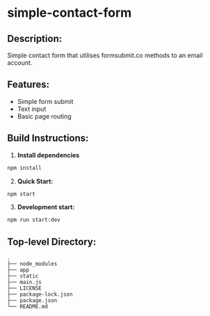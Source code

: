# simple-contact-form

## Description:

Simple contact form that utilises formsubmit.co methods to an email account.

## Features:

- Simple form submit
- Text input
- Basic page routing

## Build Instructions:

1. **Install dependencies**
```sh
npm install
```

2. **Quick Start:**
```sh
npm start
```

3. **Development start:**
```sh
npm run start:dev
```

## Top-level Directory:

    .
    ├── node_modules
    ├── app
    ├── static
    ├── main.js
    ├── LICENSE
    ├── package-lock.json
    ├── package.json
    └── README.md
